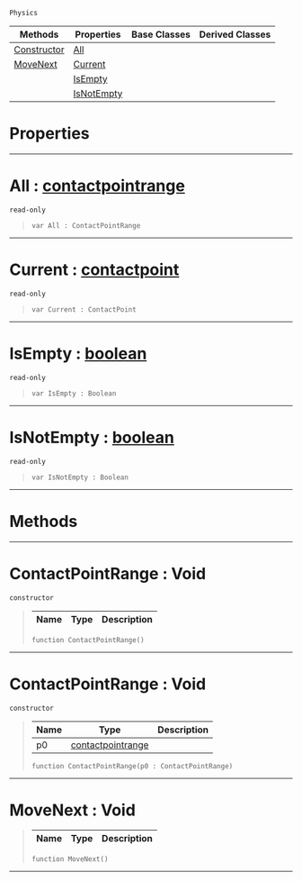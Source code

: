  `Physics`

|Methods|Properties|Base Classes|Derived Classes|
|---|---|---|---|
|[ Constructor](https://github.com/zeroengineteam/ZeroDocs/blob/master/code_reference/class_reference/contactpointrange.markdown#contactpointrange-void)|[ All](https://github.com/zeroengineteam/ZeroDocs/blob/master/code_reference/class_reference/contactpointrange.markdown#all-zero-engine-document)| | |
|[ MoveNext](https://github.com/zeroengineteam/ZeroDocs/blob/master/code_reference/class_reference/contactpointrange.markdown#movenext-void)|[ Current](https://github.com/zeroengineteam/ZeroDocs/blob/master/code_reference/class_reference/contactpointrange.markdown#current-zero-engine-docu)| | |
| |[ IsEmpty](https://github.com/zeroengineteam/ZeroDocs/blob/master/code_reference/class_reference/contactpointrange.markdown#isempty-zero-engine-docu)| | |
| |[ IsNotEmpty](https://github.com/zeroengineteam/ZeroDocs/blob/master/code_reference/class_reference/contactpointrange.markdown#isnotempty-zero-engine-d)| | |


 #  Properties


---  
 #  All : [contactpointrange](https://github.com/zeroengineteam/ZeroDocs/blob/master/code_reference/class_reference/contactpointrange.markdown)

 `read-only`

> 
> ``` lang=cpp, name=Zilch
> var All : ContactPointRange


---  
 #  Current : [contactpoint](https://github.com/zeroengineteam/ZeroDocs/blob/master/code_reference/class_reference/contactpoint.markdown)

 `read-only`

> 
> ``` lang=cpp, name=Zilch
> var Current : ContactPoint


---  
 #  IsEmpty : [boolean](https://github.com/zeroengineteam/ZeroDocs/blob/master/code_reference/zilch_base_types/boolean.markdown)

 `read-only`

> 
> ``` lang=cpp, name=Zilch
> var IsEmpty : Boolean


---  
 #  IsNotEmpty : [boolean](https://github.com/zeroengineteam/ZeroDocs/blob/master/code_reference/zilch_base_types/boolean.markdown)

 `read-only`

> 
> ``` lang=cpp, name=Zilch
> var IsNotEmpty : Boolean


---  
 #  Methods


---  
 #  ContactPointRange : Void

 `constructor`

> 
> |Name|Type|Description|
> |---|---|---|
> ``` lang=cpp, name=Zilch
> function ContactPointRange()
> ``` 


---  
 #  ContactPointRange : Void

 `constructor`

> 
> |Name|Type|Description|
> |---|---|---|
> |p0|[contactpointrange](https://github.com/zeroengineteam/ZeroDocs/blob/master/code_reference/class_reference/contactpointrange.markdown)| |
> ``` lang=cpp, name=Zilch
> function ContactPointRange(p0 : ContactPointRange)
> ``` 


---  
 #  MoveNext : Void

> 
> |Name|Type|Description|
> |---|---|---|
> ``` lang=cpp, name=Zilch
> function MoveNext()
> ``` 


---  
 

 